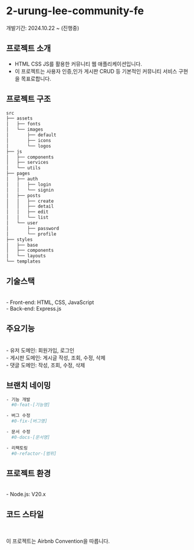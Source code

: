 # 2-urung-lee-community-fe
개발기간: 2024.10.22 ~ (진행중)
## 프로젝트 소개

- HTML CSS JS를 활용한 커뮤니티 웹 애플리케이션입니다.<br>
- 이 프로젝트는 사용자 인증,인가 게시판 CRUD 등 기본적인 커뮤니티 서비스 구현을 목표로합니다.<br>
## 프로젝트 구조
``` bash
src
├── assets
│   ├── fonts
│   └── images
│       ├── default
│       ├── icons 
│       └── logos
├── js
│   ├── components
│   ├── services
│   └── utils
├── pages
│   ├── auth
│   │   ├── login
│   │   └── signin
│   ├── posts
│   │   ├── create
│   │   ├── detail
│   │   ├── edit
│   │   └── list
│   └── user
│       ├── password
│       └── profile
├── styles
│   ├── base
│   ├── components
│   └── layouts
└── templates
```
## 기술스택
<br/>
- Front-end: HTML, CSS, JavaScript<br>
- Back-end: Express.js<br>

## 주요기능
<br/>
- 유저 도메인: 회원가입, 로그인<br>
- 게시판 도메인: 게시글 작성, 조회, 수정, 삭제<br>
- 댓글 도메인: 작성, 조회, 수정, 삭제<br>

## 브랜치 네이밍
``` bash
- 기능 개발
  #0-feat-[기능명]

- 버그 수정
  #0-fix-[버그명]

- 문서 수정
  #0-docs-[문서명]

- 리팩토링
  #0-refactor-[범위]
```
## 프로젝트 환경
<br/>
- Node.js: V20.x<br>

## 코드 스타일
<br/>

이 프로젝트는 Airbnb Convention을 따릅니다.<br>

